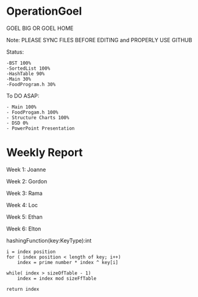 OperationGoel
=============

GOEL BIG OR GOEL HOME

Note: PLEASE SYNC FILES BEFORE EDITING and PROPERLY USE GITHUB

Status:

	-BST 100%
	-SortedList 100%
	-HashTable 90%
	-Main 30%
	-FoodProgram.h 30%
	
	
To DO ASAP:

	- Main 100%
	- FoodProgam.h 100%
	- Structure Charts 100%
	- DSD 0%
	- PowerPoint Presentation


Weekly Report
=============

Week 1: Joanne

Week 2: Gordon

Week 3: Rama

Week 4: Loc

Week 5: Ethan

Week 6: Elton


hashingFunction(key:KeyType):int
	
	i = index position
	for ( index position < length of key; i++)
		‌index = prime number * index ^ key[i]

	while( index > sizeOfTable - 1)
		index = index mod sizeFfTable
	
	return index
